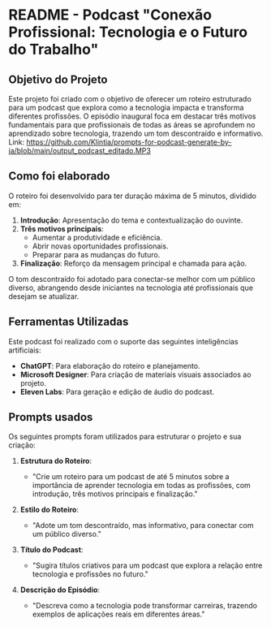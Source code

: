 # README - Podcast "Conexão Profissional: Tecnologia e o Futuro do Trabalho"

## Objetivo do Projeto
Este projeto foi criado com o objetivo de oferecer um roteiro estruturado para um podcast que explora como a tecnologia impacta e transforma diferentes profissões. O episódio inaugural foca em destacar três motivos fundamentais para que profissionais de todas as áreas se aprofundem no aprendizado sobre tecnologia, trazendo um tom descontraído e informativo. Link: https://github.com/Klintia/prompts-for-podcast-generate-by-ia/blob/main/output_podcast_editado.MP3

## Como foi elaborado
O roteiro foi desenvolvido para ter duração máxima de 5 minutos, dividido em:

1. **Introdução**: Apresentação do tema e contextualização do ouvinte.
2. **Três motivos principais**:
   - Aumentar a produtividade e eficiência.
   - Abrir novas oportunidades profissionais.
   - Preparar para as mudanças do futuro.
3. **Finalização**: Reforço da mensagem principal e chamada para ação.

O tom descontraído foi adotado para conectar-se melhor com um público diverso, abrangendo desde iniciantes na tecnologia até profissionais que desejam se atualizar.

## Ferramentas Utilizadas
Este podcast foi realizado com o suporte das seguintes inteligências artificiais:

- **ChatGPT**: Para elaboração do roteiro e planejamento.
- **Microsoft Designer**: Para criação de materiais visuais associados ao projeto.
- **Eleven Labs**: Para geração e edição de áudio do podcast.

## Prompts usados
Os seguintes prompts foram utilizados para estruturar o projeto e sua criação:

1. **Estrutura do Roteiro**:
   - "Crie um roteiro para um podcast de até 5 minutos sobre a importância de aprender tecnologia em todas as profissões, com introdução, três motivos principais e finalização."

2. **Estilo do Roteiro**:
   - "Adote um tom descontraído, mas informativo, para conectar com um público diverso."

3. **Título do Podcast**:
   - "Sugira títulos criativos para um podcast que explora a relação entre tecnologia e profissões no futuro."

4. **Descrição do Episódio**:
   - "Descreva como a tecnologia pode transformar carreiras, trazendo exemplos de aplicações reais em diferentes áreas."


